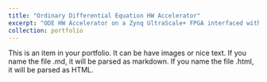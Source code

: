 ```yaml
---
title: "Ordinary Differential Equation HW Accelerator"
excerpt: "ODE HW Accelerator on a Zynq UltraScale+ FPGA interfaced with physics application.<br/><img src='/images/ode_accelerator_vivado.png'>"
collection: portfolio
---
```


This is an item in your portfolio. It can be have images or nice text. If you name the file .md, it will be parsed as markdown. If you name the file .html, it will be parsed as HTML. 
